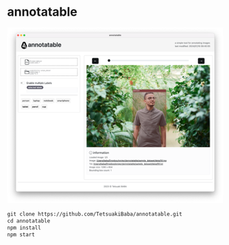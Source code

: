 # annotatable

![teaser](teaser.png)

```
git clone https://github.com/TetsuakiBaba/annotatable.git
cd annotatable
npm install
npm start
```

```js
